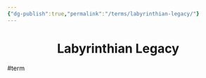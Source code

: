 ```yaml
---
{"dg-publish":true,"permalink":"/terms/labyrinthian-legacy/"}
---
```


<center><h1>Labyrinthian Legacy</h1></center>

















#term 